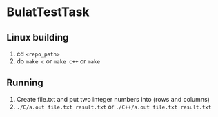 # BulatTestTask

## Linux building 
1. cd `<repo_path>`
2. do `make c` or `make c++` or `make`

## Running
1. Create file.txt and put two integer numbers into (rows and columns)
2. `./C/a.out file.txt result.txt` or `./C++/a.out file.txt result.txt`
